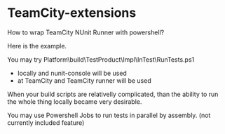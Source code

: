 TeamCity-extensions
===================

How to wrap TeamCity NUnit Runner with powershell?

Here is the example.

You may try Platform\build\TestProduct\Impl\InTest\RunTests.ps1

- locally and nunit-console will be used
- at TeamCity and TeamCity runner will be used

When your build scripts are relativelly complicated, than the ability to run the whole thing locally became very desirable.

You may use Powershell Jobs to run tests in parallel by assembly. (not currently included feature)